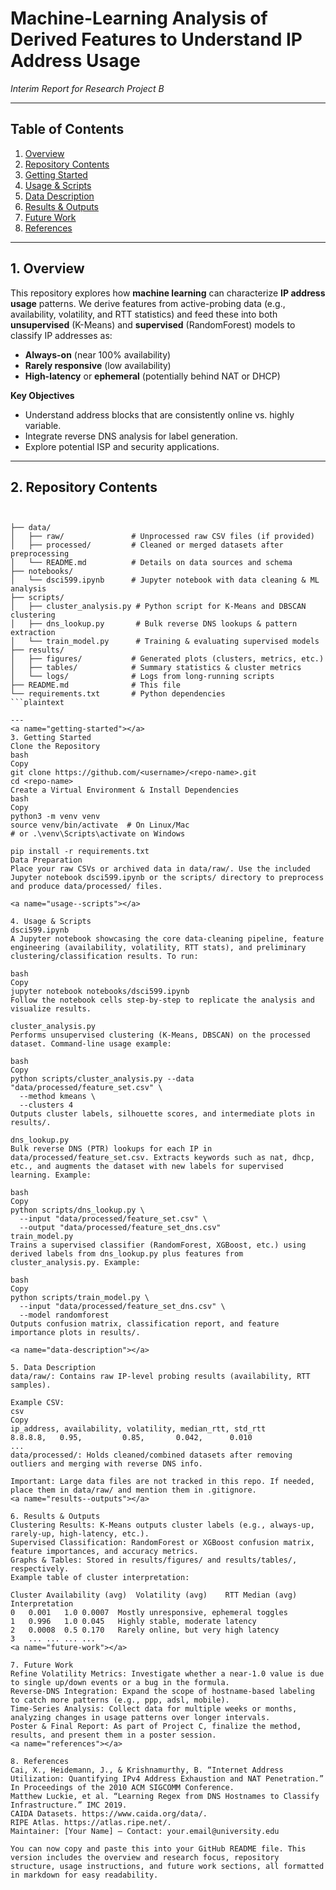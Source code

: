 # **Machine-Learning Analysis of Derived Features to Understand IP Address Usage**  
*Interim Report for Research Project B*

---

## **Table of Contents**
1. [Overview](#overview)  
2. [Repository Contents](#repository-contents)  
3. [Getting Started](#getting-started)  
4. [Usage & Scripts](#usage--scripts)  
5. [Data Description](#data-description)  
6. [Results & Outputs](#results--outputs)  
7. [Future Work](#future-work)  
8. [References](#references)

---

<a name="overview"></a>
## **1. Overview**
This repository explores how **machine learning** can characterize **IP address usage** patterns. We derive features from active-probing data (e.g., availability, volatility, and RTT statistics) and feed these into both **unsupervised** (K-Means) and **supervised** (RandomForest) models to classify IP addresses as:
- **Always-on** (near 100% availability)
- **Rarely responsive** (low availability)
- **High-latency** or **ephemeral** (potentially behind NAT or DHCP)

**Key Objectives**  
- Understand address blocks that are consistently online vs. highly variable.  
- Integrate reverse DNS analysis for label generation.  
- Explore potential ISP and security applications.

---

<a name="repository-contents"></a>
## **2. Repository Contents**
```plaintext


├── data/
│   ├── raw/               # Unprocessed raw CSV files (if provided)
│   ├── processed/         # Cleaned or merged datasets after preprocessing
│   └── README.md          # Details on data sources and schema
├── notebooks/
│   └── dsci599.ipynb      # Jupyter notebook with data cleaning & ML analysis
├── scripts/
│   ├── cluster_analysis.py # Python script for K-Means and DBSCAN clustering
│   ├── dns_lookup.py       # Bulk reverse DNS lookups & pattern extraction
│   └── train_model.py      # Training & evaluating supervised models
├── results/
│   ├── figures/           # Generated plots (clusters, metrics, etc.)
│   ├── tables/            # Summary statistics & cluster metrics
│   └── logs/              # Logs from long-running scripts
├── README.md              # This file
└── requirements.txt       # Python dependencies
```plaintext

---
<a name="getting-started"></a>
3. Getting Started
Clone the Repository
bash
Copy
git clone https://github.com/<username>/<repo-name>.git
cd <repo-name>
Create a Virtual Environment & Install Dependencies
bash
Copy
python3 -m venv venv
source venv/bin/activate  # On Linux/Mac
# or .\venv\Scripts\activate on Windows

pip install -r requirements.txt
Data Preparation
Place your raw CSVs or archived data in data/raw/. Use the included Jupyter notebook dsci599.ipynb or the scripts/ directory to preprocess and produce data/processed/ files.

<a name="usage--scripts"></a>

4. Usage & Scripts
dsci599.ipynb
A Jupyter notebook showcasing the core data-cleaning pipeline, feature engineering (availability, volatility, RTT stats), and preliminary clustering/classification results. To run:

bash
Copy
jupyter notebook notebooks/dsci599.ipynb
Follow the notebook cells step-by-step to replicate the analysis and visualize results.

cluster_analysis.py
Performs unsupervised clustering (K-Means, DBSCAN) on the processed dataset. Command-line usage example:

bash
Copy
python scripts/cluster_analysis.py --data "data/processed/feature_set.csv" \
  --method kmeans \
  --clusters 4
Outputs cluster labels, silhouette scores, and intermediate plots in results/.

dns_lookup.py
Bulk reverse DNS (PTR) lookups for each IP in data/processed/feature_set.csv. Extracts keywords such as nat, dhcp, etc., and augments the dataset with new labels for supervised learning. Example:

bash
Copy
python scripts/dns_lookup.py \
  --input "data/processed/feature_set.csv" \
  --output "data/processed/feature_set_dns.csv"
train_model.py
Trains a supervised classifier (RandomForest, XGBoost, etc.) using derived labels from dns_lookup.py plus features from cluster_analysis.py. Example:

bash
Copy
python scripts/train_model.py \
  --input "data/processed/feature_set_dns.csv" \
  --model randomforest
Outputs confusion matrix, classification report, and feature importance plots in results/.

<a name="data-description"></a>

5. Data Description
data/raw/: Contains raw IP-level probing results (availability, RTT samples).

Example CSV:
csv
Copy
ip_address, availability, volatility, median_rtt, std_rtt
8.8.8.8,   0.95,         0.85,       0.042,      0.010
...
data/processed/: Holds cleaned/combined datasets after removing outliers and merging with reverse DNS info.

Important: Large data files are not tracked in this repo. If needed, place them in data/raw/ and mention them in .gitignore.
<a name="results--outputs"></a>

6. Results & Outputs
Clustering Results: K-Means outputs cluster labels (e.g., always-up, rarely-up, high-latency, etc.).
Supervised Classification: RandomForest or XGBoost confusion matrix, feature importances, and accuracy metrics.
Graphs & Tables: Stored in results/figures/ and results/tables/, respectively.
Example table of cluster interpretation:

Cluster	Availability (avg)	Volatility (avg)	RTT Median (avg)	Interpretation
0	0.001	1.0	0.0007	Mostly unresponsive, ephemeral toggles
1	0.996	1.0	0.045	Highly stable, moderate latency
2	0.0008	0.5	0.170	Rarely online, but very high latency
3	...	...	...	...
<a name="future-work"></a>

7. Future Work
Refine Volatility Metrics: Investigate whether a near-1.0 value is due to single up/down events or a bug in the formula.
Reverse-DNS Integration: Expand the scope of hostname-based labeling to catch more patterns (e.g., ppp, adsl, mobile).
Time-Series Analysis: Collect data for multiple weeks or months, analyzing changes in usage patterns over longer intervals.
Poster & Final Report: As part of Project C, finalize the method, results, and present them in a poster session.
<a name="references"></a>

8. References
Cai, X., Heidemann, J., & Krishnamurthy, B. “Internet Address Utilization: Quantifying IPv4 Address Exhaustion and NAT Penetration.” In Proceedings of the 2010 ACM SIGCOMM Conference.
Matthew Luckie, et al. “Learning Regex from DNS Hostnames to Classify Infrastructure.” IMC 2019.
CAIDA Datasets. https://www.caida.org/data/.
RIPE Atlas. https://atlas.ripe.net/.
Maintainer: [Your Name] – Contact: your.email@university.edu

You can now copy and paste this into your GitHub README file. This version includes the overview and research focus, repository structure, usage instructions, and future work sections, all formatted in markdown for easy readability.



